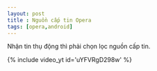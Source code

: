```yaml
---
layout: post
title : Nguồn cấp tin Opera
tags: [opera,android]
---
```

Nhận tin thụ động thì phải chọn lọc nguồn cấp tin.

{% include video_yt id='uYFVRgD298w' %}
